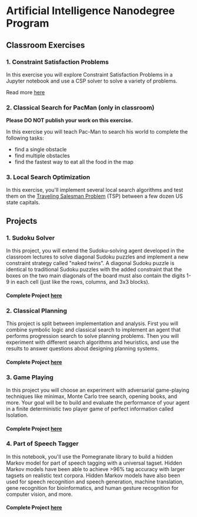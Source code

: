 # Artificial Intelligence Nanodegree Program

## Classroom Exercises

### 1. Constraint Satisfaction Problems
In this exercise you will explore Constraint Satisfaction Problems in a Jupyter notebook and use a CSP solver to solve a variety of problems.

Read more [here](/Exercises/1_Constraint%20Satisfaction)


### 2. Classical Search for PacMan (only in classroom)

**Please DO NOT publish your work on this exercise.**

In this exercise you will teach Pac-Man to search his world to complete the following tasks:
* find a single obstacle
* find multiple obstacles
* find the fastest way to eat all the food in the map


### 3. Local Search Optimization

In this exercise, you'll implement several local search algorithms and test them on the [Traveling Salesman Problem](https://en.wikipedia.org/wiki/Travelling_salesman_problem) (TSP) between a few dozen US state capitals.


## Projects

### 1. Sudoku Solver
In this project, you will extend the Sudoku-solving agent developed in the classroom lectures to solve diagonal Sudoku puzzles and implement a new constraint strategy called "naked twins". A diagonal Sudoku puzzle is identical to traditional Sudoku puzzles with the added constraint that the boxes on the two main diagonals of the board must also contain the digits 1-9 in each cell (just like the rows, columns, and 3x3 blocks).

#### Complete Project [here](https://github.com/udapy/AI_Sudoku)


### 2. Classical Planning
This project is split between implementation and analysis. First you will combine symbolic logic and classical search to implement an agent that performs progression search to solve planning problems. Then you will experiment with different search algorithms and heuristics, and use the results to answer questions about designing planning systems.

#### Complete Project [here](https://github.com/udapy/AI_planning)


### 3. Game Playing
In this project you will choose an experiment with adversarial game-playing techniques like minimax, Monte Carlo tree search, opening books, and more. Your goal will be to build and evaluate the performance of your agent in a finite deterministic two player game of perfect information called Isolation.

#### Complete Project [here](https://github.com/udapy/AI_Game_Agent)


### 4. Part of Speech Tagger

In this notebook, you'll use the Pomegranate library to build a hidden Markov model for part of speech tagging with a universal tagset. Hidden Markov models have been able to achieve >96% tag accuracy with larger tagsets on realistic text corpora. Hidden Markov models have also been used for speech recognition and speech generation, machine translation, gene recognition for bioinformatics, and human gesture recognition for computer vision, and more.

#### Complete Project [here](https://github.com/udapy/AI_Recognizer/tree/master/AI_Recognizer)
